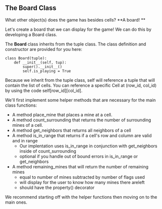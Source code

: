 ## The Board Class

What other object(s) does the game has besides cells? **A board! **

Let's create a board that we can display for the game! We can do this by developing a Board class.

The **Board** class inherits from the tuple class. The class definition and constructor are provided for you here:

```
class Board(tuple):
    def __init__(self, tup):
        super().__init__()
        self.is_playing = True
```

Because we inherit from the tuple class, self will reference a tuple that will contain the list of cells. You can reference a specific Cell at (row_id, col_id) by using the code self[row_id][col_id].

We'll first implement some helper methods that are necessary for the main class functions:

- A method place_mine that places a mine at a cell.
- A method count_surrounding that returns the number of surrounding mines of a cell.
- A method get_neighbors that returns all neighbors of a cell
- A method is_in_range that returns if a cell's row and column are valid and in range
    - Our implentation uses is_in_range in conjunction with get_neighbors inside of count_surrounding
    - optional if you handle out of bound errors in is_in_range or get_neighbors
- A method remaining_mines that will return the number of remaining mines
    - equal to number of mines subtracted by number of flags used
    - will display for the user to know how many mines there areleft
    - should have the property() decorator

We recommend starting off with the helper functions then moving on to the main ones.
